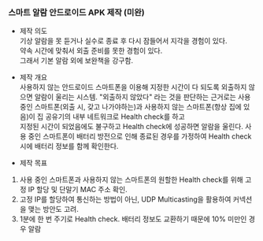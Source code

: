 ### 스마트 알람 안드로이드 APK 제작 (미완)
* 제작 의도   
 기상 알람을 못 듣거나 실수로 종료 후 다시 잠들어서 지각을 경험이 있다.   
 약속 시간에 맞춰서 외출 준비를 못한 경험이 있다.   
 그래서 기본 알람 외에 보완책을 강구함.
 
 * 제작 개요   
 사용하지 않는 안드로이드 스마트폰을 이용해 지정한 시간이 다 되도록 외출하지 않으면 알람이 울리는 시스템.
 "외출하지 않았다" 라는 것을 판단하는 근거로는 사용 중인 스마트폰(외출 시, 갖고 나가야하는)과 사용하지 않는 스마트폰(항상 집에 있음)이 집 공유기의 내부 네트워크로 Health check를 하고   
 지정된 시간이 되었음에도 불구하고 Health check에 성공하면 알람을 울린다.
 사용 중인 스마트폰이 배터리 방전으로 인해 종료된 경우를 가정하여 Health check 시에 배터리 정보를 함께 확인한다.
 
 * 제작 목표
 1. 사용 중인 스마트폰과 사용하지 않는 스마트폰의 원할한 Health check를 위해 고정 IP 할당 및 단말기 MAC 주소 확인.
 2. 고정 IP를 할당하여 통신하는 방법이 아닌, UDP Multicasting을 활용하여 커넥션을 맺는 방안도 고려.
 3. 1분에 한 번 주기로 Health check. 배터리 정보도 교환하기 때문에 10% 미만인 경우 알람

